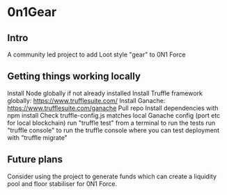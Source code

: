 # 0n1Gear

## Intro
A community led project to add Loot style "gear" to 0N1 Force

## Getting things working locally
Install Node globally if not already installed
Install Truffle framework globally: https://www.trufflesuite.com/
Install Ganache: https://www.trufflesuite.com/ganache
Pull repo
Install dependencies with npm install
Check truffle-config.js matches local Ganache config (port etc for local blockchain)
run "truffle test" from a terminal to run the tests
run "truffle console" to run the truffle console where you can test deployment with "truffle migrate"

## Future plans
Consider using the project to generate funds which can create a liquidity pool and floor stabiliser for 0N1 Force. 
